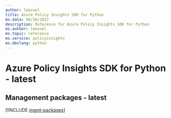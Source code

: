 ```yaml
---
author: lmazuel
title: Azure Policy Insights SDK for Python
ms.data: 08/30/2022
description: Reference for Azure Policy Insights SDK for Python
ms.author: lmazuel
ms.topic: reference
ms.service: policyinsights
ms.devlang: python
---
```

# Azure Policy Insights SDK for Python - latest

## Management packages - latest
[!INCLUDE [mgmt-packages](policy-insights-mgmt-index.md)]